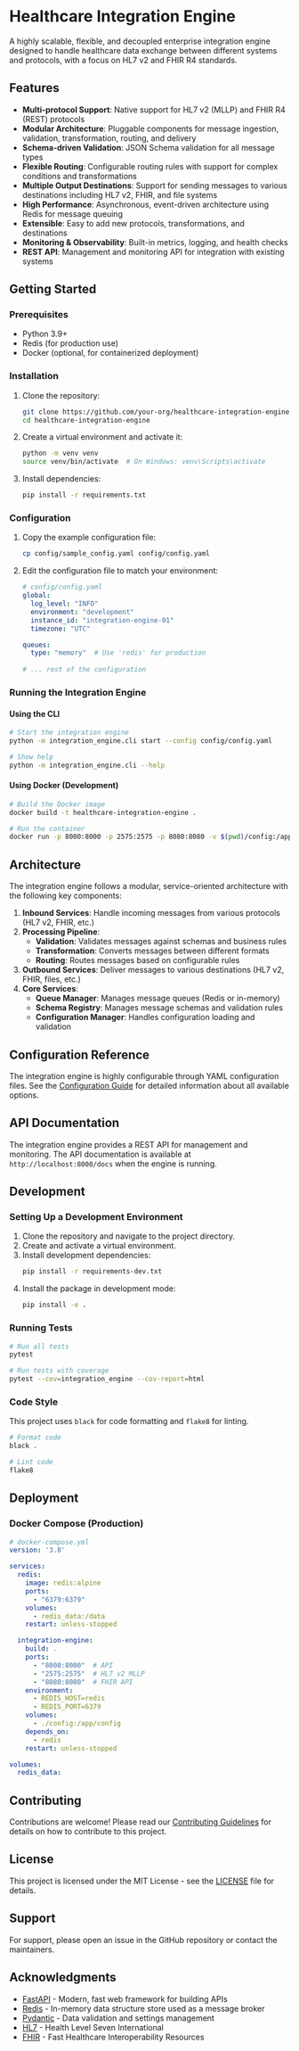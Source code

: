 # Healthcare Integration Engine

A highly scalable, flexible, and decoupled enterprise integration engine designed to handle healthcare data exchange between different systems and protocols, with a focus on HL7 v2 and FHIR R4 standards.

## Features

- **Multi-protocol Support**: Native support for HL7 v2 (MLLP) and FHIR R4 (REST) protocols
- **Modular Architecture**: Pluggable components for message ingestion, validation, transformation, routing, and delivery
- **Schema-driven Validation**: JSON Schema validation for all message types
- **Flexible Routing**: Configurable routing rules with support for complex conditions and transformations
- **Multiple Output Destinations**: Support for sending messages to various destinations including HL7 v2, FHIR, and file systems
- **High Performance**: Asynchronous, event-driven architecture using Redis for message queuing
- **Extensible**: Easy to add new protocols, transformations, and destinations
- **Monitoring & Observability**: Built-in metrics, logging, and health checks
- **REST API**: Management and monitoring API for integration with existing systems

## Getting Started

### Prerequisites

- Python 3.9+
- Redis (for production use)
- Docker (optional, for containerized deployment)

### Installation

1. Clone the repository:
   ```bash
   git clone https://github.com/your-org/healthcare-integration-engine.git
   cd healthcare-integration-engine
   ```

2. Create a virtual environment and activate it:
   ```bash
   python -m venv venv
   source venv/bin/activate  # On Windows: venv\Scripts\activate
   ```

3. Install dependencies:
   ```bash
   pip install -r requirements.txt
   ```

### Configuration

1. Copy the example configuration file:
   ```bash
   cp config/sample_config.yaml config/config.yaml
   ```

2. Edit the configuration file to match your environment:
   ```yaml
   # config/config.yaml
   global:
     log_level: "INFO"
     environment: "development"
     instance_id: "integration-engine-01"
     timezone: "UTC"
   
   queues:
     type: "memory"  # Use 'redis' for production
     
   # ... rest of the configuration
   ```

### Running the Integration Engine

#### Using the CLI

```bash
# Start the integration engine
python -m integration_engine.cli start --config config/config.yaml

# Show help
python -m integration_engine.cli --help
```

#### Using Docker (Development)

```bash
# Build the Docker image
docker build -t healthcare-integration-engine .

# Run the container
docker run -p 8000:8000 -p 2575:2575 -p 8080:8080 -v $(pwd)/config:/app/config healthcare-integration-engine
```

## Architecture

The integration engine follows a modular, service-oriented architecture with the following key components:

1. **Inbound Services**: Handle incoming messages from various protocols (HL7 v2, FHIR, etc.)
2. **Processing Pipeline**:
   - **Validation**: Validates messages against schemas and business rules
   - **Transformation**: Converts messages between different formats
   - **Routing**: Routes messages based on configurable rules
3. **Outbound Services**: Deliver messages to various destinations (HL7 v2, FHIR, files, etc.)
4. **Core Services**:
   - **Queue Manager**: Manages message queues (Redis or in-memory)
   - **Schema Registry**: Manages message schemas and validation rules
   - **Configuration Manager**: Handles configuration loading and validation

## Configuration Reference

The integration engine is highly configurable through YAML configuration files. See the [Configuration Guide](docs/configuration.md) for detailed information about all available options.

## API Documentation

The integration engine provides a REST API for management and monitoring. The API documentation is available at `http://localhost:8000/docs` when the engine is running.

## Development

### Setting Up a Development Environment

1. Clone the repository and navigate to the project directory.
2. Create and activate a virtual environment.
3. Install development dependencies:
   ```bash
   pip install -r requirements-dev.txt
   ```
4. Install the package in development mode:
   ```bash
   pip install -e .
   ```

### Running Tests

```bash
# Run all tests
pytest

# Run tests with coverage
pytest --cov=integration_engine --cov-report=html
```

### Code Style

This project uses `black` for code formatting and `flake8` for linting.

```bash
# Format code
black .

# Lint code
flake8
```

## Deployment

### Docker Compose (Production)

```yaml
# docker-compose.yml
version: '3.8'

services:
  redis:
    image: redis:alpine
    ports:
      - "6379:6379"
    volumes:
      - redis_data:/data
    restart: unless-stopped

  integration-engine:
    build: .
    ports:
      - "8000:8000"  # API
      - "2575:2575"  # HL7 v2 MLLP
      - "8080:8080"  # FHIR API
    environment:
      - REDIS_HOST=redis
      - REDIS_PORT=6379
    volumes:
      - ./config:/app/config
    depends_on:
      - redis
    restart: unless-stopped

volumes:
  redis_data:
```

## Contributing

Contributions are welcome! Please read our [Contributing Guidelines](CONTRIBUTING.md) for details on how to contribute to this project.

## License

This project is licensed under the MIT License - see the [LICENSE](LICENSE) file for details.

## Support

For support, please open an issue in the GitHub repository or contact the maintainers.

## Acknowledgments

- [FastAPI](https://fastapi.tiangolo.com/) - Modern, fast web framework for building APIs
- [Redis](https://redis.io/) - In-memory data structure store used as a message broker
- [Pydantic](https://pydantic-docs.helpmanual.io/) - Data validation and settings management
- [HL7](https://www.hl7.org/) - Health Level Seven International
- [FHIR](https://www.hl7.org/fhir/) - Fast Healthcare Interoperability Resources
